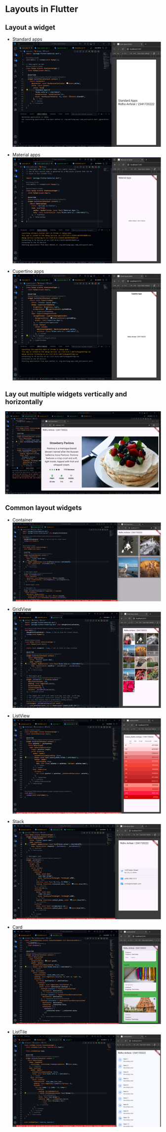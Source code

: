 # Layouts in Flutter

## Layout a widget

- Standard apps
  ![p1](images/p1.png)

- Material apps
  ![p1](images/p1.1.png)

- Cupertino apps
  ![p1](images/p1.2.png)

## Lay out multiple widgets vertically and horizontally

![p2](images/p2.png)

## Common layout widgets

- Container
  ![p3](images/p3.png)

- GridView
  ![p3](images/p3.1.png)

- ListView
  ![p3](images/p3.2.png)

- Stack
  ![p3](images/p3.3.png)

- Card
  ![p3](images/p3.4.png)

- ListTile
  ![p3](images/p3.5.png)
